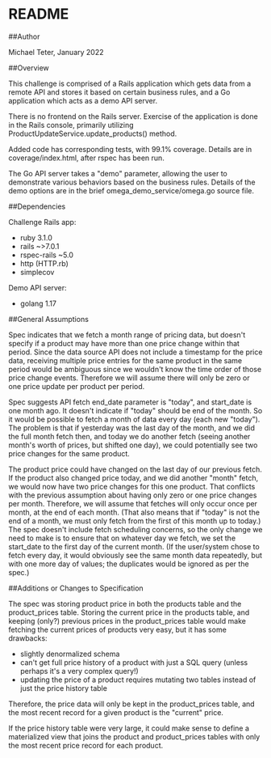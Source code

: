 # README

##Author

Michael Teter, January 2022

##Overview

This challenge is comprised of a Rails application which gets data from a remote API
and stores it based on certain business rules, and a Go application which acts as a
demo API server.

There is no frontend on the Rails server.  Exercise of the application is done in the
Rails console, primarily utilizing ProductUpdateService.update_products() method.

Added code has corresponding tests, with 99.1% coverage.  Details are in coverage/index.html,
after rspec has been run.

The Go API server takes a "demo" parameter, allowing the user to demonstrate various
behaviors based on the business rules.  Details of the demo options are in the brief
omega_demo_service/omega.go source file.

##Dependencies

Challenge Rails app: 

- ruby 3.1.0
- rails ~>7.0.1
- rspec-rails ~5.0
- http (HTTP.rb)
- simplecov

Demo API server: 

- golang 1.17

##General Assumptions

Spec indicates that we fetch a month range of pricing data, but doesn't specify if a product may have more than
one price change within that period.  Since the data source API does not include a timestamp for the price data,
receiving multiple price entries for the same product in the same period would be ambiguous since we wouldn't know
the time order of those price change events.  Therefore we will assume there will only be zero or one price update
per product per period.

Spec suggests API fetch end_date parameter is "today", and start_date is one month ago.  It doesn't indicate if
"today" should be end of the month.  So it would be possible to fetch a month of data every day (each new "today").
The problem is that if yesterday was the last day of the month, and we did the full month fetch then, and today we
do another fetch (seeing another month's worth of prices, but shifted one day), we could potentially see two price 
changes for the same product.  

The product price could have changed on the last day of our previous fetch.  If the product also changed price today,
and we did another "month" fetch, we would now have two price changes for this one product.  That conflicts with
the previous assumption about having only zero or one price changes per month.  Therefore, we will assume that fetches
will only occur once per month, at the end of each month.  (That also means that if "today" is not the end of a month,
we must only fetch from the first of this month up to today.)  The spec doesn't include fetch scheduling concerns,
so the only change we need to make is to ensure that on whatever day we fetch, we set the start_date to the first day
of the current month.  (If the user/system chose to fetch every day, it would obviously see the same month data
repeatedly, but with one more day of values; the duplicates would be ignored as per the spec.)

##Additions or Changes to Specification

The spec was storing product price in both the products table and the product_prices table.  Storing the current price
in the products table, and keeping (only?) previous prices in the product_prices table would make fetching the 
current prices of products very easy, but it has some drawbacks:

- slightly denormalized schema
- can't get full price history of a product with just a SQL query (unless perhaps it's a very complex query!)
- updating the price of a product requires mutating two tables instead of just the price history table

Therefore, the price data will only be kept in the product_prices table, and the most recent record for a given
product is the "current" price.

If the price history table were very large, it could make sense to define a materialized view that joins
the product and product_prices tables with only the most recent price record for each product.
